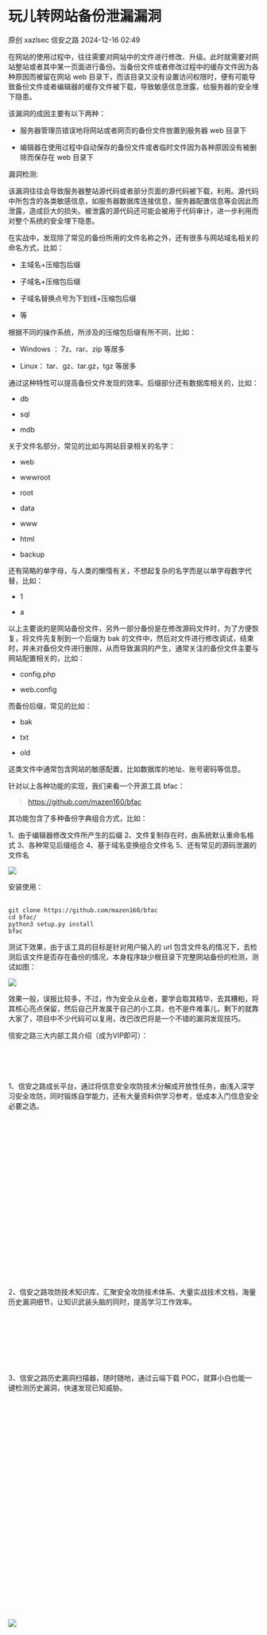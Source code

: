#  玩儿转网站备份泄漏漏洞   
原创 xazlsec  信安之路   2024-12-16 02:49  
  
在网站的使用过程中，往往需要对网站中的文件进行修改、升级。此时就需要对网站整站或者其中某一页面进行备份。当备份文件或者修改过程中的缓存文件因为各种原因而被留在网站 web 目录下，而该目录又没有设置访问权限时，便有可能导致备份文件或者编辑器的缓存文件被下载，导致敏感信息泄露，给服务器的安全埋下隐患。  
  
该漏洞的成因主要有以下两种：  
- 服务器管理员错误地将网站或者网页的备份文件放置到服务器 web 目录下  
  
- 编辑器在使用过程中自动保存的备份文件或者临时文件因为各种原因没有被删除而保存在 web 目录下  
  
漏洞检测:  
  
该漏洞往往会导致服务器整站源代码或者部分页面的源代码被下载，利用。源代码中所包含的各类敏感信息，如服务器数据库连接信息，服务器配置信息等会因此而泄露，造成巨大的损失。被泄露的源代码还可能会被用于代码审计，进一步利用而对整个系统的安全埋下隐患。  
  
在实战中，发现除了常见的备份所用的文件名称之外，还有很多与网站域名相关的命名方式，比如：  
- 主域名+压缩包后缀  
  
- 子域名+压缩包后缀  
  
- 子域名替换点号为下划线+压缩包后缀  
  
- 等  
  
根据不同的操作系统，所涉及的压缩包后缀有所不同，比如：  
- Windows ： 7z、rar、zip 等居多  
  
- Linux： tar、gz、tar.gz，tgz 等居多  
  
通过这种特性可以提高备份文件发现的效率。后缀部分还有数据库相关的，比如：  
- db  
  
- sql  
  
- mdb  
  
关于文件名部分，常见的比如与网站目录相关的名字：  
- web  
  
- wwwroot  
  
- root  
  
- data  
  
- www  
  
- html  
  
- backup  
  
还有简略的单字母，与人类的懒惰有关，不想起复杂的名字而是以单字母数字代替，比如：  
- 1  
  
- a  
  
以上主要说的是网站备份文件，另外一部分备份是在修改源码文件时，为了方便恢复，将文件先复制到一个后缀为 bak 的文件中，然后对文件进行修改调试，结束时，并未对备份文件进行删除，从而导致漏洞的产生，通常关注的备份文件主要与网站配置相关的，比如：  
- config.php  
  
- web.config  
  
而备份后缀，常见的比如：  
- bak  
  
- txt  
  
- old  
  
这类文件中通常包含网站的敏感配置，比如数据库的地址、账号密码等信息。  
  
针对以上各种功能的实现，我们来看一个开源工具 bfac：  
> https://github.com/mazen160/bfac  
  
  
其功能包含了多种备份字典组合方式，比如：  
  
1、由于编辑器修改文件所产生的后缀 2、文件复制存在时，由系统默认重命名格式 3、各种常见后缀组合 4、基于域名变换组合文件名 5、还有常见的源码泄漏的文件名  
  
![](https://mmbiz.qpic.cn/mmbiz_png/sGfPWsuKAfeuiahsoODWV5epbevv7CGJXfuJtg1RvfAOViabuicsZNecD9iaetPRIeEmd18viaLfBazNl90FhuIrbCw/640?wx_fmt=png&from=appmsg "")  
  
安装使用：  
‍  
```
git clone https://github.com/mazen160/bfac
cd bfac/
python3 setup.py install
bfac 
```  
  
测试下效果，由于该工具的目标是针对用户输入的 url 包含文件名的情况下，去检测后该文件是否存在备份的情况，本身程序缺少根目录下完整网站备份的检测，测试如图：  
  
![](https://mmbiz.qpic.cn/mmbiz_png/sGfPWsuKAfeuiahsoODWV5epbevv7CGJXJzzL3B0HH4BPDXAicDGxZMce4Cl3VW5AcnwDVY3Da4YY0ClarCS5zJQ/640?wx_fmt=png&from=appmsg "")  
  
效果一般，误报比较多，不过，作为安全从业者，要学会取其精华，去其糟粕，将其核心亮点保留，然后自己开发属于自己的小工具，也不是件难事儿，剩下的就靠大家了，项目中不少代码可以复用，改巴改巴将是一个不错的漏洞发现技巧。  
  
信安之路三大内部工具介绍（成为VIP即可）：  
‍  
‍  
‍  
‍  
  
1、信安之路成长平台，通过将信息安全攻防技术分解成开放性任务，由浅入深学习安全攻防，同时锻炼自学能力，还有大量资料供学习参考，低成本入门信息安全必要之选。  
‍  
‍  
‍  
‍  
‍  
‍  
‍  
‍  
‍  
‍  
‍  
‍  
‍  
‍  
‍  
‍  
‍  
‍  
‍  
‍  
  
2、信安之路攻防技术知识库，汇聚安全攻防技术体系、大量实战技术文档，海量历史漏洞细节，让知识武装头脑的同时，提高学习工作效率。  
‍  
‍  
‍  
‍  
‍  
‍  
‍  
  
3、信安之路历史漏洞扫描器，随时随地，通过云端下载 POC，就算小白也能一键检测历史漏洞，快速发现已知威胁。  
‍  
‍  
‍  
‍  
‍  
‍  
‍  
‍  
‍  
‍  
‍  
‍  
‍  
‍  
‍  
‍  
‍  
‍  
‍  
‍  
‍  
‍  
‍  
‍  
‍  
‍  
  
![](https://mmbiz.qpic.cn/mmbiz_png/sGfPWsuKAfc1ibbG6mEdqV5Xpw0yu9UxtIoLlhiazxU4NakInEiam1mOnHHYw4pVq3nrrCc8tpnn5ictdhmNLUaHuA/640?wx_fmt=png&from=appmsg "")  
  
